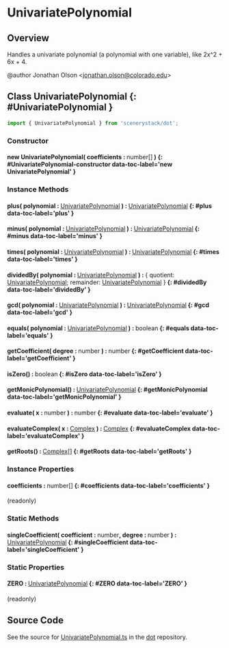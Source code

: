 # UnivariatePolynomial

## Overview

Handles a univariate polynomial (a polynomial with one variable), like 2x^2 + 6x + 4.

@author Jonathan Olson &lt;jonathan.olson@colorado.edu&gt;

## Class UnivariatePolynomial {: #UnivariatePolynomial }


```js
import { UnivariatePolynomial } from 'scenerystack/dot';
```
### Constructor

#### new UnivariatePolynomial( coefficients : <span style="font-weight: 400;"><span style="color: hsla(calc(var(--md-hue) + 180deg),80%,40%,1);">number</span>[]</span> ) {: #UnivariatePolynomial-constructor data-toc-label='new UnivariatePolynomial' }

### Instance Methods

#### plus( polynomial : <span style="font-weight: 400;">[UnivariatePolynomial](../dot/UnivariatePolynomial.md)</span> ) : <span style="font-weight: 400;">[UnivariatePolynomial](../dot/UnivariatePolynomial.md)</span> {: #plus data-toc-label='plus' }

#### minus( polynomial : <span style="font-weight: 400;">[UnivariatePolynomial](../dot/UnivariatePolynomial.md)</span> ) : <span style="font-weight: 400;">[UnivariatePolynomial](../dot/UnivariatePolynomial.md)</span> {: #minus data-toc-label='minus' }

#### times( polynomial : <span style="font-weight: 400;">[UnivariatePolynomial](../dot/UnivariatePolynomial.md)</span> ) : <span style="font-weight: 400;">[UnivariatePolynomial](../dot/UnivariatePolynomial.md)</span> {: #times data-toc-label='times' }

#### dividedBy( polynomial : <span style="font-weight: 400;">[UnivariatePolynomial](../dot/UnivariatePolynomial.md)</span> ) : <span style="font-weight: 400;">{ quotient: [UnivariatePolynomial](../dot/UnivariatePolynomial.md); remainder: [UnivariatePolynomial](../dot/UnivariatePolynomial.md) }</span> {: #dividedBy data-toc-label='dividedBy' }

#### gcd( polynomial : <span style="font-weight: 400;">[UnivariatePolynomial](../dot/UnivariatePolynomial.md)</span> ) : <span style="font-weight: 400;">[UnivariatePolynomial](../dot/UnivariatePolynomial.md)</span> {: #gcd data-toc-label='gcd' }

#### equals( polynomial : <span style="font-weight: 400;">[UnivariatePolynomial](../dot/UnivariatePolynomial.md)</span> ) : <span style="font-weight: 400;"><span style="color: hsla(calc(var(--md-hue) + 180deg),80%,40%,1);">boolean</span></span> {: #equals data-toc-label='equals' }

#### getCoefficient( degree : <span style="font-weight: 400;"><span style="color: hsla(calc(var(--md-hue) + 180deg),80%,40%,1);">number</span></span> ) : <span style="font-weight: 400;"><span style="color: hsla(calc(var(--md-hue) + 180deg),80%,40%,1);">number</span></span> {: #getCoefficient data-toc-label='getCoefficient' }

#### isZero() : <span style="font-weight: 400;"><span style="color: hsla(calc(var(--md-hue) + 180deg),80%,40%,1);">boolean</span></span> {: #isZero data-toc-label='isZero' }

#### getMonicPolynomial() : <span style="font-weight: 400;">[UnivariatePolynomial](../dot/UnivariatePolynomial.md)</span> {: #getMonicPolynomial data-toc-label='getMonicPolynomial' }

#### evaluate( x : <span style="font-weight: 400;"><span style="color: hsla(calc(var(--md-hue) + 180deg),80%,40%,1);">number</span></span> ) : <span style="font-weight: 400;"><span style="color: hsla(calc(var(--md-hue) + 180deg),80%,40%,1);">number</span></span> {: #evaluate data-toc-label='evaluate' }

#### evaluateComplex( x : <span style="font-weight: 400;">[Complex](../dot/Complex.md)</span> ) : <span style="font-weight: 400;">[Complex](../dot/Complex.md)</span> {: #evaluateComplex data-toc-label='evaluateComplex' }

#### getRoots() : <span style="font-weight: 400;">[Complex](../dot/Complex.md)[]</span> {: #getRoots data-toc-label='getRoots' }

### Instance Properties

#### coefficients : <span style="font-weight: 400;"><span style="color: hsla(calc(var(--md-hue) + 180deg),80%,40%,1);">number</span>[]</span> {: #coefficients data-toc-label='coefficients' }

(readonly)

### Static Methods

#### singleCoefficient( coefficient : <span style="font-weight: 400;"><span style="color: hsla(calc(var(--md-hue) + 180deg),80%,40%,1);">number</span></span>, degree : <span style="font-weight: 400;"><span style="color: hsla(calc(var(--md-hue) + 180deg),80%,40%,1);">number</span></span> ) : <span style="font-weight: 400;">[UnivariatePolynomial](../dot/UnivariatePolynomial.md)</span> {: #singleCoefficient data-toc-label='singleCoefficient' }

### Static Properties

#### ZERO : <span style="font-weight: 400;">[UnivariatePolynomial](../dot/UnivariatePolynomial.md)</span> {: #ZERO data-toc-label='ZERO' }

(readonly)



## Source Code

See the source for [UnivariatePolynomial.ts](https://github.com/phetsims/dot/blob/main/js/UnivariatePolynomial.ts) in the [dot](https://github.com/phetsims/dot) repository.
